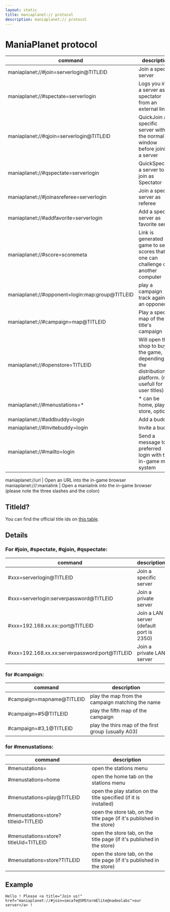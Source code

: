 ```yaml
---
layout: static
title: maniaplanet:// protocol
description: maniaplanet:// protocol
---
```


ManiaPlanet protocol
====================

command 												| description
--------------------------------------------------------|----------------------------
maniaplanet://#join=serverlogin@TITLEID					| Join a specific server
maniaplanet://#spectate=serverlogin 					| Logs you into a server as spectator from an external link
maniaplanet://#qjoin=serverlogin@TITLEID				| QuickJoin a specific server without the normal window before joining a server
maniaplanet://#qspectate=serverlogin 					| QuickSpectate a server to join as Spectator
maniaplanet://#joinasreferee=serverlogin 				| Join a specific server as referee
maniaplanet://#addfavorite=serverlogin 					| Add a specific server as favorite server
maniaplanet://#score=scoremeta							| Link is generated in game to send scores that one can challenge on another computer
maniaplanet://#opponent=login:map:group@TITLEID			| play a campaign track against an opponent
maniaplanet://#campaign=map@TITLEID			       		| Play a specific map of the title's campaign
maniaplanet://#openstore=TITLEID						| Will open the shop to buy the game, depending on the distribution platform. (no usefull for user titles)
maniaplanet://#menustations=*							| * can be home, play, store, options
maniaplanet://#addbuddy=login 							| Add a buddy
maniaplanet://#invitebuddy=login 						| Invite a buddy
maniaplanet://#mailto=login								| Send a message to a preferred login with the in-game mail system

maniaplanet://url 										| Open an URL into the in-game browser
maniaplanet:///:manialink 								| Open a manialink into the in-game browser (please note the three slashes and the colon)

## TitleId?

You can find the official title ids on [this table](../dedicated-server/titleids.html).

## Details

### For #join, #spectate, #qjoin, #qspectate:

command 										| description
------------------------------------------------|----------------------------
 #xxx=serverlogin@TITLEID						| Join a specific server
 #xxx=serverlogin:serverpassword@TITLEID		| Join a private server
 #xxx=192.168.xx.xx::port@TITLEID				| Join a LAN server (default port is 2350)
 #xxx=192.168.xx.xx:serverpassword:port@TITLEID	| Join a private LAN server


### for #campaign:

command 										| description
------------------------------------------------|----------------------------
 #campaign=mapname@TITLEID						| play the map from the campaign matching the name
 #campaign=#5@TITLEID							| play the fifth map of the campaign
 #campaign=#3,1@TITLEID							| play the thirs map of the first group (usually A03)


### for #menustations:

command 										| description
------------------------------------------------|----------------------------
 #menustations=									| open the stations menu
 #menustations=home								| open the home tab on the stations menu
 #menustations=play@TITLEID						| open the play station on the title specified (if it is installed)
 #menustations=store?titleid=TITLEID			| open the store tab, on the title page (if it's published in the store)
 #menustations=store?titleUid=TITLEID			| open the store tab, on the title page (if it's published in the store)
 #menustations=store?TITLEID			| open the store tab, on the title page (if it's published in the store)


## Example

`Hello ! Please <a title="Join us!" href="maniaplanet://#join=smcafe@SMStormElite@nadeolabs">our server</a> !`
